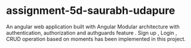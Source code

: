 # assignment-5d-saurabh-udapure
An angular web application built with Angular Modular architecture with authentication, authorization and authguards feature . Sign up , Login , CRUD operation based on moments has been implemented in this project.
